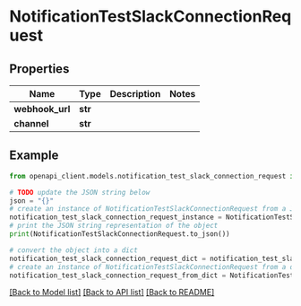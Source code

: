 # NotificationTestSlackConnectionRequest


## Properties

Name | Type | Description | Notes
------------ | ------------- | ------------- | -------------
**webhook_url** | **str** |  | 
**channel** | **str** |  | 

## Example

```python
from openapi_client.models.notification_test_slack_connection_request import NotificationTestSlackConnectionRequest

# TODO update the JSON string below
json = "{}"
# create an instance of NotificationTestSlackConnectionRequest from a JSON string
notification_test_slack_connection_request_instance = NotificationTestSlackConnectionRequest.from_json(json)
# print the JSON string representation of the object
print(NotificationTestSlackConnectionRequest.to_json())

# convert the object into a dict
notification_test_slack_connection_request_dict = notification_test_slack_connection_request_instance.to_dict()
# create an instance of NotificationTestSlackConnectionRequest from a dict
notification_test_slack_connection_request_from_dict = NotificationTestSlackConnectionRequest.from_dict(notification_test_slack_connection_request_dict)
```
[[Back to Model list]](../README.md#documentation-for-models) [[Back to API list]](../README.md#documentation-for-api-endpoints) [[Back to README]](../README.md)


